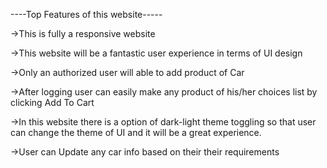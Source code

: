 ----Top Features of this website-----

->This is  fully a responsive website


->This website will be a fantastic user experience in terms of UI design


->Only an authorized user will able to add product of Car


->After logging user can easily make any product of his/her choices list by clicking Add To Cart


->In this website there is a option of dark-light theme toggling so that user can change the theme of UI and  it will be a great experience.


->User can Update any car info based on their their requirements